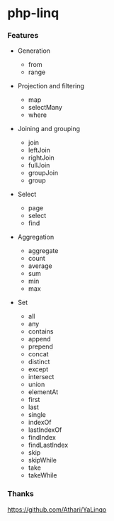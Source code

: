 # php-linq

### Features

* Generation
    * from
    * range
    
* Projection and filtering
    * map
    * selectMany
    * where
    
* Joining and grouping
    * join
    * leftJoin
    * rightJoin
    * fullJoin
    * groupJoin
    * group

* Select
    * page
    * select
    * find
    
* Aggregation
    * aggregate
    * count
    * average
    * sum
    * min
    * max
    
* Set
    * all
    * any
    * contains
    * append
    * prepend
    * concat
    * distinct
    * except
    * intersect
    * union
    * elementAt
    * first
    * last
    * single
    * indexOf
    * lastIndexOf
    * findIndex
    * findLastIndex
    * skip
    * skipWhile
    * take
    * takeWhile

### Thanks

https://github.com/Athari/YaLinqo

